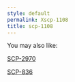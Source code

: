 ```yaml
---
style: default
permalink: Xscp-1108
title: scp-1108
---
```

You may also like:

[SCP-2970](http://scp-wiki.net/scp-2970)

[SCP-836](http://scp-wiki.net/scp-836)
